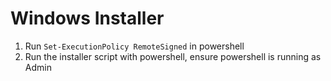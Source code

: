 # Windows Installer
1. Run `Set-ExecutionPolicy RemoteSigned` in powershell
2. Run the installer script with powershell, ensure powershell is running as Admin

